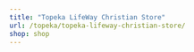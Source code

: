 ```yaml
---
title: "Topeka LifeWay Christian Store"
url: /topeka/topeka-lifeway-christian-store/
shop: shop
---
```

